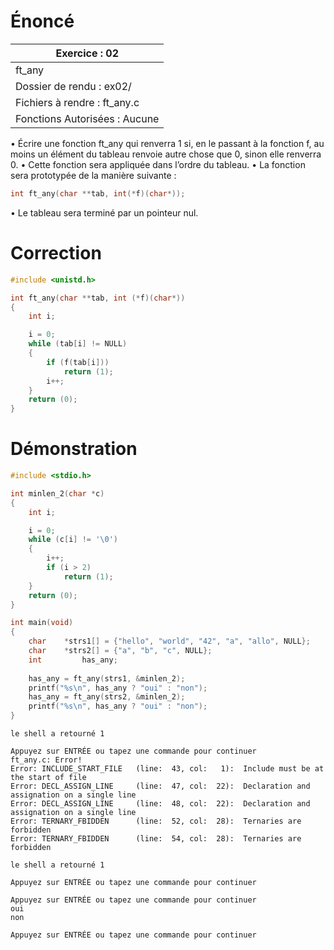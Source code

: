 # Énoncé

| Exercice : 02                 |
| ----------------------------- |
| ft_any                        |
| Dossier de rendu : ex02/      |
| Fichiers à rendre : ft_any.c  |
| Fonctions Autorisées : Aucune |
• Écrire une fonction ft_any qui renverra 1 si, en le passant à la fonction f, au
moins un élément du tableau renvoie autre chose que 0, sinon elle renverra 0.
• Cette fonction sera appliquée dans l’ordre du tableau.
• La fonction sera prototypée de la manière suivante :
```C
int ft_any(char **tab, int(*f)(char*));
```
• Le tableau sera terminé par un pointeur nul.
# Correction

```C
#include <unistd.h>

int	ft_any(char **tab, int (*f)(char*))
{
	int	i;

	i = 0;
	while (tab[i] != NULL)
	{
		if (f(tab[i]))
			return (1);
		i++;
	}
	return (0);
}
```
# Démonstration

```C
#include <stdio.h>

int	minlen_2(char *c)
{
	int	i;

	i = 0;
	while (c[i] != '\0')
	{
		i++;
		if (i > 2)
			return (1);
	}
	return (0);
}

int	main(void)
{
	char	*strs1[] = {"hello", "world", "42", "a", "allo", NULL};
	char	*strs2[] = {"a", "b", "c", NULL};
	int			has_any;
	
	has_any = ft_any(strs1, &minlen_2);
	printf("%s\n", has_any ? "oui" : "non");
	has_any = ft_any(strs2, &minlen_2);
	printf("%s\n", has_any ? "oui" : "non");
}
```

```
le shell a retourné 1

Appuyez sur ENTRÉE ou tapez une commande pour continuer
ft_any.c: Error!
Error: INCLUDE_START_FILE   (line:  43, col:   1):	Include must be at the start of file
Error: DECL_ASSIGN_LINE     (line:  47, col:  22):	Declaration and assignation on a single line
Error: DECL_ASSIGN_LINE     (line:  48, col:  22):	Declaration and assignation on a single line
Error: TERNARY_FBIDDEN      (line:  52, col:  28):	Ternaries are forbidden
Error: TERNARY_FBIDDEN      (line:  54, col:  28):	Ternaries are forbidden

le shell a retourné 1

Appuyez sur ENTRÉE ou tapez une commande pour continuer

Appuyez sur ENTRÉE ou tapez une commande pour continuer
oui
non

Appuyez sur ENTRÉE ou tapez une commande pour continuer

